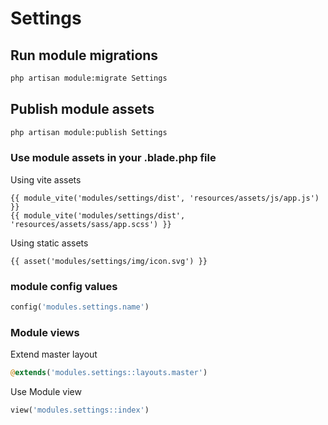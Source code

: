 # Settings



## Run module migrations

```sh
php artisan module:migrate Settings
```



## Publish module assets

```sh
php artisan module:publish Settings
```




### Use module assets in your .blade.php file

Using vite assets
```blade
{{ module_vite('modules/settings/dist', 'resources/assets/js/app.js') }}
{{ module_vite('modules/settings/dist', 'resources/assets/sass/app.scss') }}
```


Using static assets
```blade
{{ asset('modules/settings/img/icon.svg') }}
 ```

### module config values
```php
config('modules.settings.name')
```



### Module views

Extend master layout

```php
@extends('modules.settings::layouts.master')
```

Use Module view

```php
view('modules.settings::index')
```
